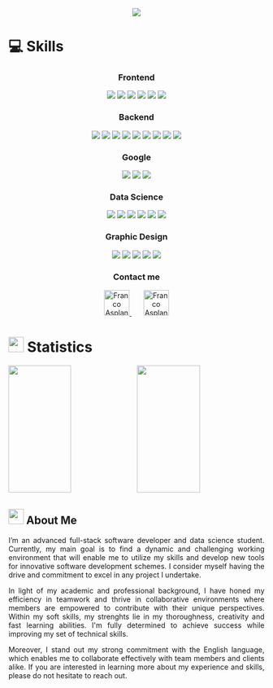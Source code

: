<!-- Header -->

<p align="center">
  <a href="https://github.com/DenverCoder1/readme-typing-svg"><img src="https://readme-typing-svg.herokuapp.com?lines=Hi,+I'm+Franco+Asplanatti!;I+love+coding.;I+work+in+Data+Science.;I+work+in+Full+Stack+Development.;Keen+on+Machine+Learning.;Reach+me+out!;&center=true&width=500&height=50"></a>
</p>

<!-- Skills -->

# :computer: Skills

<!-- Frontend Skills -->

<div align="center">
<h3>Frontend</h3>
<p>
  <img src="https://img.shields.io/badge/HTML5-F26624.svg?style=for-the-badge&logo=html5&logoColor=white">
  <img src="https://img.shields.io/badge/CSS-2465F1.svg?style=for-the-badge&logo=CSS3&logoColor=white">
  <img src="https://img.shields.io/badge/javascript-FD5300.svg?style=for-the-badge&logo=javascript&logoColor=white">
  <img src="https://img.shields.io/badge/typescript-3178C6.svg?style=for-the-badge&logo=typescript&logoColor=white">
  <img src="https://img.shields.io/badge/angular-DD0031?style=for-the-badge&logo=angular&logoColor=white">
  <img src="https://img.shields.io/badge/Vue-005571?style=for-the-badge&logo=vue.js&logoColor=white">


</p>
</div>

<!-- Backend Skills -->

<div align="center">
<h3>Backend</h3>
<p>
  <img src="https://img.shields.io/badge/Python-3670A0?style=for-the-badge&logo=python&logoColor=ffdd54">
  <img src="https://img.shields.io/badge/MySQL-4479A1?style=for-the-badge&logo=mysql&logoColor=white">
  <img src="https://img.shields.io/badge/SQLite-003B57?style=for-the-badge&logo=SQLite&logoColor=white">
  <img src="https://img.shields.io/badge/PostgreSQL-003B57?style=for-the-badge&logo=PostgreSQL&logoColor=white">
  <img src="https://img.shields.io/badge/Flask-000000.svg?style=for-the-badge&logo=flask&logoColor=FF282D">	
  <img src="https://img.shields.io/badge/Django-%23092E20.svg?style=for-the-badge&logo=django&logoColor=white">
  <img src="https://img.shields.io/badge/GitHub-%23121011.svg?style=for-the-badge&logo=github&logoColor=white">
  <img src="https://img.shields.io/badge/Git-%23F05033.svg?style=for-the-badge&logo=git&logoColor=white">
  <img src="https://img.shields.io/badge/Visual%20Studio%20Code-0078d7.svg?style=for-the-badge&logo=visual-studio-code&logoColor=white">
</p>
</div>

<!-- Google Skills -->

<div align="center">
<h3>Google</h3>
<p>
  <img src="https://img.shields.io/badge/sheets-34A853?style=for-the-badge&logo=googlesheets&logoColor=white">
  <img src="https://img.shields.io/badge/colaboratory-FD5300.svg?style=for-the-badge&logo=googlecolab&logoColor=white">
  <img src="https://img.shields.io/badge/looker-4285F4.svg?style=for-the-badge&logo=looker&logoColor=white">
</p>
</div>

<!-- Data Science Skills -->

<div align="center">
<h3>Data Science</h3>
<p>
  <img src="https://img.shields.io/badge/numpy-013243?style=for-the-badge&logo=numpy&logoColor=white">
  <img src="https://img.shields.io/badge/tensorflow-FF6F00.svg?style=for-the-badge&logo=tensorflow&logoColor=white">
  <img src="https://img.shields.io/badge/pandas-150458.svg?style=for-the-badge&logo=pandas&logoColor=white">
  <img src="https://img.shields.io/badge/tableau-E97627.svg?style=for-the-badge&logo=tableau&logoColor=white">
  <img src="https://img.shields.io/badge/deepnote-3793EF.svg?style=for-the-badge&logo=deepnote&logoColor=white">
  <img src="https://img.shields.io/badge/jupyter-F37626.svg?style=for-the-badge&logo=jupyter&logoColor=white">
</p>
</div>

<!-- Graphic Design Skills -->

<div align="center">
<h3>Graphic Design</h3>
<p>
  <img src="https://img.shields.io/badge/lightroom-003B57.svg?style=for-the-badge&logo=Adobe%20Lightroom&logoColor=#31A8FF">
  <img src="https://img.shields.io/badge/photoshop-003B57.svg?style=for-the-badge&logo=adobephotoshop&logoColor=#31A8FF">
  <img src="https://img.shields.io/badge/premiere_pro-003B57?style=for-the-badge&logo=adobepremierepro&logoColor=#9999FF">
  <img src="https://img.shields.io/badge/illustrator-003B57.svg?style=for-the-badge&logo=adobeillustrator&logoColor=#FF9A00">
  <img src="https://img.shields.io/badge/after_effects-003B57.svg?style=for-the-badge&logo=adobeaftereffects&logoColor=9999FF">
  
</p>
</div>

<!-- Contact Me -->

<h3 align="center">Contact me</h3>

<p>
<div align="center">
	<a href="https://discord.com/users/367876452403773460" rel="nofollow">
	 	<img alt="Franco Asplanatti's Discord" width="50px" src="https://upload.wikimedia.org/wikipedia/commons/c/c2/GitHub_Invertocat_Logo.svg" style="max-width: 100%;">
	</a>
  &nbsp;&nbsp;&nbsp;&nbsp;&nbsp;
	<a href="https://www.linkedin.com/in/francoasplanatti/" rel="nofollow">
  		<img alt="Franco Asplanatti's LinkedIn" width="50px" src="https://upload.wikimedia.org/wikipedia/commons/f/f8/LinkedIn_icon_circle.svg" style="max-width: 100%;">
	</a>
</div>
</p>

<!-- Statistics -->

# <img src="https://media4.giphy.com/media/MIGbtLZoVjbl0bYbAd/giphy.gif?cid=ecf05e472t2h0i8d7dcjaoau9iqtchhr899hxmpxzzgc7lyw&rid=giphy.gif" width="30"> Statistics

<p align="left">
    <img width="49.5%" height="250px" src="https://github-readme-stats.vercel.app/api?username=francoasplanatti&show_icons=true&include_all_commits=true&theme=radical&hide_border=true">
    <img width="49.5%" height="250px" src="https://github-readme-streak-stats.herokuapp.com/?user=francoasplanatti&theme=radical&hide_border=true">		  
</p>

<!-- Most Used Languages -->

<!-- 
<p align="center">
    <img width="49.5%" src="https://github-readme-stats.vercel.app/api/top-langs/?username=francoasplanatti&theme=radical&bg_color=282828&hide_border=true&include_all_commits=true&count_private=true&layout=compact">
</p>
-->

<!-- Profile Counter -->

<!-- <p align="center"><img src="https://profile-counter.glitch.me/{francoasplanatti}/count.svg"></p> -->

<!-- Current Projects -->

<!-- 
## <img src="https://media1.giphy.com/media/Q8PQ1KuarrYucCMVTJ/giphy.gif?cid=ecf05e47odgm8bs8cmb8cf1ijmfzqaeeu9fzmx6nbcv06ky2&rid=giphy.gif" width="30"> Current Projects
<ul>			
	<li><i><a href="https://github.com/francoasplanatti">Project 1</a></i>:<ul><li>Description</li></ul></li>
	<li><i><a href="https://github.com/francoasplanatti">Project 2</a></i>:<ul><li>Description</li></ul></li>
	<li><i><a href="https://github.com/francoasplanatti">Project 3</a></i>:<ul><li>Description</li></ul></li>
	<li><i>Description</i></li>
</ul>
-->

<!-- About Me -->

## <img src="https://user-images.githubusercontent.com/82110564/189553856-2e7f8f30-80b4-484f-bfaa-9e5eb10f24e5.gif" width="30"> About Me
<div align="justify">
<p>I’m an advanced full-stack software developer and data science student. Currently, my main goal is to find a dynamic and challenging working environment that will enable me to utilize my skills and develop new tools for innovative software development schemes. I consider myself having the drive and commitment to excel in any project I undertake.</p>

<p>In light of my academic and professional background, I have honed my efficiency in teamwork and thrive in collaborative environments where members are empowered to contribute with their unique perspectives. Within my soft skills, my strenghts lie in my thoroughness, creativity and fast learning abilities. I'm fully determined to achieve success while improving my set of technical skills.</p>

<p>Moreover, I stand out my strong commitment with the English language, which enables me to collaborate effectively with team members and clients alike. If you are interested in learning more about my experience and skills, please do not hesitate to reach out.</p>
</div>
